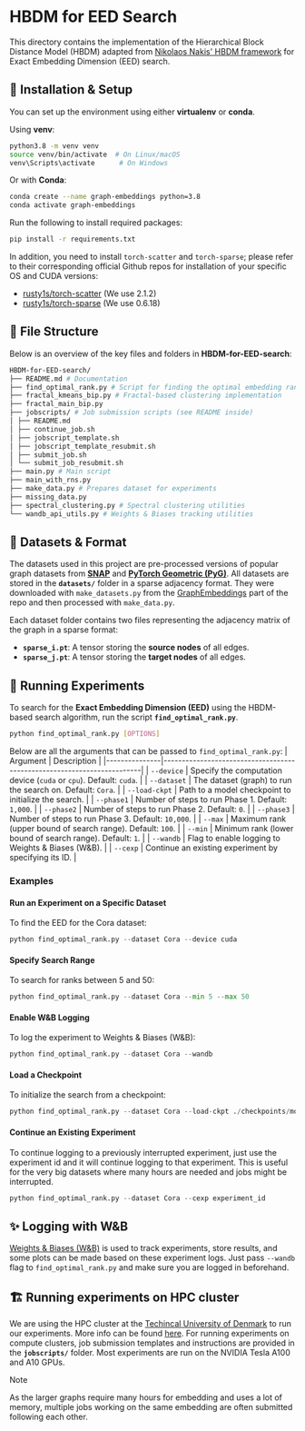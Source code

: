 # HBDM for EED Search

This directory contains the implementation of the Hierarchical Block Distance Model (HBDM) adapted from [Nikolaos Nakis' HBDM framework](https://github.com/Nicknakis/HBDM) for Exact Embedding Dimension (EED) search.


## 🚀 Installation & Setup
You can set up the environment using either **virtualenv** or **conda**.

Using **venv**:
```bash
python3.8 -m venv venv
source venv/bin/activate  # On Linux/macOS
venv\Scripts\activate      # On Windows
```

Or with **Conda**:
```bash
conda create --name graph-embeddings python=3.8
conda activate graph-embeddings
```

Run the following to install required packages:
```bash
pip install -r requirements.txt
```
In addition, you need to install `torch-scatter` and `torch-sparse`; please refer to their corresponding official Github repos for installation of your specific OS and CUDA versions:
- [rusty1s/torch-scatter](https://github.com/rusty1s/pytorch_scatter) (We use 2.1.2)
- [rusty1s/torch-sparse](https://github.com/rusty1s/pytorch_scatter) (We use 0.6.18)



## 📂 File Structure

Below is an overview of the key files and folders in **HBDM-for-EED-search**:

```bash
HBDM-for-EED-search/ 
├── README.md # Documentation 
├── find_optimal_rank.py # Script for finding the optimal embedding rank, used to run experiments
├── fractal_kmeans_bip.py # Fractal-based clustering implementation 
├── fractal_main_bip.py 
├── jobscripts/ # Job submission scripts (see README inside) 
│ ├── README.md 
│ ├── continue_job.sh 
│ ├── jobscript_template.sh 
│ ├── jobscript_template_resubmit.sh 
│ ├── submit_job.sh 
│ └── submit_job_resubmit.sh 
├── main.py # Main script
├── main_with_rns.py 
├── make_data.py # Prepares dataset for experiments 
├── missing_data.py  
├── spectral_clustering.py # Spectral clustering utilities 
└── wandb_api_utils.py # Weights & Biases tracking utilities
```


## 🧩 Datasets & Format

The datasets used in this project are pre-processed versions of popular graph datasets from **[SNAP](https://snap.stanford.edu/data/)** and **[PyTorch Geometric (PyG)](https://pytorch-geometric.readthedocs.io/en/latest/)**. All datasets are stored in the **`datasets/`** folder in a sparse adjacency format. They were downloaded with `make_datasets.py` from the [GraphEmbeddings](https://github.com/AndreasLF/HowLowCanYouGo/blob/master/GraphEmbeddings/graph_embeddings/data/make_datasets.py) part of the repo and then processed with `make_data.py`.

Each dataset folder contains two files representing the adjacency matrix of the graph in a sparse format:
- **`sparse_i.pt`**: A tensor storing the **source nodes** of all edges.
- **`sparse_j.pt`**: A tensor storing the **target nodes** of all edges.

## 🧪 Running Experiments
To search for the **Exact Embedding Dimension (EED)** using the HBDM-based search algorithm, run the script **`find_optimal_rank.py`**.

```bash
python find_optimal_rank.py [OPTIONS]
```

Below are all the arguments that can be passed to `find_optimal_rank.py`:
| Argument      | Description                                                            |
|---------------|------------------------------------------------------------------------|
| `--device`    | Specify the computation device (`cuda` or `cpu`). Default: `cuda`.     |
| `--dataset`   | The dataset (graph) to run the search on. Default: `Cora`.             |
| `--load-ckpt` | Path to a model checkpoint to initialize the search.                   |
| `--phase1`    | Number of steps to run Phase 1. Default: `1,000`.                      |
| `--phase2`    | Number of steps to run Phase 2. Default: `0`.                          |
| `--phase3`    | Number of steps to run Phase 3. Default: `10,000`.                     |
| `--max`       | Maximum rank (upper bound of search range). Default: `100`.            |
| `--min`       | Minimum rank (lower bound of search range). Default: `1`.              |
| `--wandb`     | Flag to enable logging to Weights & Biases (W&B).                      |
| `--cexp`      | Continue an existing experiment by specifying its ID.                  |



### Examples
#### Run an Experiment on a Specific Dataset

To find the EED for the Cora dataset:
```python
python find_optimal_rank.py --dataset Cora --device cuda
```

#### Specify Search Range

To search for ranks between 5 and 50:
```python
python find_optimal_rank.py --dataset Cora --min 5 --max 50
```

#### Enable W&B Logging

To log the experiment to Weights & Biases (W&B):
```python
python find_optimal_rank.py --dataset Cora --wandb
```

#### Load a Checkpoint

To initialize the search from a checkpoint:
```python
python find_optimal_rank.py --dataset Cora --load-ckpt ./checkpoints/model.pt
```

#### Continue an Existing Experiment

To continue logging to a previously interrupted experiment, just use the experiment id and it will continue logging to that experiment. This is useful for the very big datasets where many hours are needed and jobs might be interrupted.
```python
python find_optimal_rank.py --dataset Cora --cexp experiment_id
```



## ✨ Logging with W&B
[Weights & Biases (W&B)](https://docs.wandb.ai/quickstart/) is used to track experiments, store results, and some plots can be made based on these experiment logs.
Just pass `--wandb` flag to `find_optimal_rank.py` and make sure you are logged in beforehand.


##  🏗️ Running experiments on HPC cluster
We are using the HPC cluster at the [Techincal University of Denmark](https://www.dtu.dk/) to run our experiments. More info can be found [here](https://www.hpc.dtu.dk/).
For running experiments on compute clusters, job submission templates and instructions are provided in the **`jobscripts/`** folder.
Most experiments are run on the NVIDIA Tesla A100 and A10 GPUs.

> [!NOTE]  
> As the larger graphs require many hours for embedding and uses a lot of memory, multiple jobs working on the same embedding are often submitted following each other.
